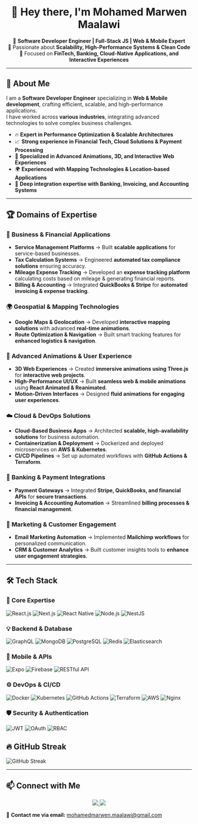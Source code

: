 <h1 align="center">👋 Hey there, I'm Mohamed Marwen Maalawi </h1>

<p align="center">
   🚀 <b>Software Developer Engineer | Full-Stack JS | Web & Mobile Expert</b><br>
   🔹 Passionate about <b>Scalability, High-Performance Systems & Clean Code</b><br>
   🏦 Focused on <b>FinTech, Banking, Cloud-Native Applications, and Interactive Experiences</b>
</p>

---

## 🚀 About Me  

I am a **Software Developer Engineer** specializing in **Web & Mobile development**, crafting efficient, scalable, and high-performance applications.  
I have worked across **various industries**, integrating advanced technologies to solve complex business challenges.

- 🔥 **Expert in Performance Optimization & Scalable Architectures**  
- 📈 **Strong experience in Financial Tech, Cloud Solutions & Payment Processing**  
- 🎨 **Specialized in Advanced Animations, 3D, and Interactive Web Experiences**  
- 🌍 **Experienced with Mapping Technologies & Location-based Applications**  
- 🏦 **Deep integration expertise with Banking, Invoicing, and Accounting Systems**  

---

## 🏆 Domains of Expertise  

### 🏢 **Business & Financial Applications**
- **Service Management Platforms** → Built **scalable applications** for service-based businesses.  
- **Tax Calculation Systems** → Engineered **automated tax compliance solutions** ensuring accuracy.  
- **Mileage Expense Tracking** → Developed an **expense tracking platform** calculating costs based on mileage & generating financial reports.  
- **Billing & Accounting** → Integrated **QuickBooks & Stripe** for **automated invoicing & expense tracking**.  

### 🌍 **Geospatial & Mapping Technologies**
- **Google Maps & Geolocation** → Developed **interactive mapping solutions** with advanced **real-time animations**.  
- **Route Optimization & Navigation** → Built smart tracking features for **enhanced logistics & navigation**.  

### 🎨 **Advanced Animations & User Experience**
- **3D Web Experiences** → Created **immersive animations using Three.js** for **interactive web projects**.  
- **High-Performance UI/UX** → Built **seamless web & mobile animations** using **React Animated & Reanimated**.  
- **Motion-Driven Interfaces** → Designed **fluid animations for engaging user experiences**.  

### ☁️ **Cloud & DevOps Solutions**
- **Cloud-Based Business Apps** → Architected **scalable, high-availability solutions** for business automation.  
- **Containerization & Deployment** → Dockerized and deployed microservices on **AWS & Kubernetes**.  
- **CI/CD Pipelines** → Set up automated workflows with **GitHub Actions & Terraform**.  

### 🏦 **Banking & Payment Integrations**
- **Payment Gateways** → Integrated **Stripe, QuickBooks, and financial APIs** for **secure transactions**.  
- **Invoicing & Accounting Automation** → Streamlined **billing processes & financial management**.  

### 📩 **Marketing & Customer Engagement**
- **Email Marketing Automation** → Implemented **Mailchimp workflows** for personalized communication.  
- **CRM & Customer Analytics** → Built customer insights tools to **enhance user engagement strategies**.  

---

## 🛠️ Tech Stack  

### **🚀 Core Expertise**
![React.js](https://img.shields.io/badge/React.js-61DAFB?style=for-the-badge&logo=react&logoColor=black)
![Next.js](https://img.shields.io/badge/Next.js-000000?style=for-the-badge&logo=nextdotjs&logoColor=white)
![React Native](https://img.shields.io/badge/React_Native-20232A?style=for-the-badge&logo=react&logoColor=61DAFB)
![Node.js](https://img.shields.io/badge/Node.js-339933?style=for-the-badge&logo=node.js&logoColor=white)
![NestJS](https://img.shields.io/badge/NestJS-E0234E?style=for-the-badge&logo=nestjs&logoColor=white)

### **💡 Backend & Database**
![GraphQL](https://img.shields.io/badge/GraphQL-E10098?style=for-the-badge&logo=graphql&logoColor=white)
![MongoDB](https://img.shields.io/badge/MongoDB-47A248?style=for-the-badge&logo=mongodb&logoColor=white)
![PostgreSQL](https://img.shields.io/badge/PostgreSQL-316192?style=for-the-badge&logo=postgresql&logoColor=white)
![Redis](https://img.shields.io/badge/Redis-DC382D?style=for-the-badge&logo=redis&logoColor=white)
![Elasticsearch](https://img.shields.io/badge/Elasticsearch-005571?style=for-the-badge&logo=elasticsearch&logoColor=white)

### **📲 Mobile & APIs**
![Expo](https://img.shields.io/badge/Expo-000020?style=for-the-badge&logo=expo&logoColor=white)
![Firebase](https://img.shields.io/badge/Firebase-FFCA28?style=for-the-badge&logo=firebase&logoColor=black)
![RESTful API](https://img.shields.io/badge/REST_API-02569B?style=for-the-badge&logo=api&logoColor=white)

### **⚙️ DevOps & CI/CD**
![Docker](https://img.shields.io/badge/Docker-2496ED?style=for-the-badge&logo=docker&logoColor=white)
![Kubernetes](https://img.shields.io/badge/Kubernetes-326CE5?style=for-the-badge&logo=kubernetes&logoColor=white)
![GitHub Actions](https://img.shields.io/badge/GitHub_Actions-2088FF?style=for-the-badge&logo=github-actions&logoColor=white)
![Terraform](https://img.shields.io/badge/Terraform-623CE4?style=for-the-badge&logo=terraform&logoColor=white)
![AWS](https://img.shields.io/badge/AWS-232F3E?style=for-the-badge&logo=amazon-aws&logoColor=white)
![Nginx](https://img.shields.io/badge/Nginx-009639?style=for-the-badge&logo=nginx&logoColor=white)

### **🛡️ Security & Authentication**
![JWT](https://img.shields.io/badge/JWT-000000?style=for-the-badge&logo=json-web-tokens&logoColor=white)
![OAuth](https://img.shields.io/badge/OAuth-FF4500?style=for-the-badge&logo=oauth&logoColor=white)
![RBAC](https://img.shields.io/badge/RBAC-007ACC?style=for-the-badge&logo=rbac&logoColor=white)



## 🔥 GitHub Streak
![GitHub Streak](https://github-readme-streak-stats.herokuapp.com/?user=marwenmaalawi&theme=tokyonight&hide_current_streak=true)

---

## 📫 Connect with Me  


<p align="center">
   <a href="https://www.linkedin.com/in/mohamed-marwen-maalawi-61692620b">
      <img src="https://img.shields.io/badge/LinkedIn-0A66C2?style=for-the-badge&logo=linkedin&logoColor=white" />
   </a>
   <a href="https://github.com/marwenmaalawi">
      <img src="https://img.shields.io/badge/GitHub-181717?style=for-the-badge&logo=github&logoColor=white" />
   </a>

</p>

📩 **Contact me via email:** [mohamedmarwen.maalawi@gmail.com](mailto:mohamedmarwen.maalawi@gmail.com)
